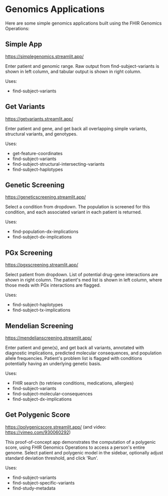 # Genomics Applications
Here are some simple genomics applications built using the FHIR Genomics Operations:

## Simple App
https://simplegenomics.streamlit.app/

Enter patient and genomic range. Raw output from find-subject-variants is shown in left column, and tabular output is shown in right column.

Uses:
* find-subject-variants

## Get Variants
https://getvariants.streamlit.app/

Enter patient and gene, and get back all overlapping simple variants, structural variants, and genotypes.

Uses:
* get-feature-coordinates
* find-subject-variants
* find-subject-structural-intersecting-variants
* find-subject-haplotypes

## Genetic Screening
https://geneticscreening.streamlit.app/

Select a condition from dropdown. The population is screened for this condition, and each associated variant in each patient is returned.

Uses:
* find-population-dx-implications
* find-subject-dx-implications

## PGx Screening
https://pgxscreening.streamlit.app/

Select patient from dropdown. List of potential drug-gene interactions are shown in right column. The patient's med list is shown in left column, where those meds with PGx interactions are flagged.

Uses:
* find-subject-haplotypes
* find-subject-tx-implications

## Mendelian Screening
https://mendelianscreening.streamlit.app/

Enter patient and gene(s), and get back all variants, annotated with diagnostic implications, predicted molecular consequences, and population
allele frequencies. Patient's problem list is flagged with conditions potentially having an underlying genetic basis.

Uses:
* FHIR search (to retrieve conditions, medications, allergies)
* find-subject-variants
* find-subject-molecular-consequences
* find-subject-dx-implications

## Get Polygenic Score
https://polygenicscore.streamlit.app/ (and video: https://vimeo.com/930060292)

This proof-of-concept app demonstrates the computation of a polygenic score, using FHIR Genomics Operations to access a person's entire genome.
Select patient and polygenic model in the sidebar, optionally adjust standard deviation threshold, and click 'Run'.

Uses:
* find-subject-variants
* find-subject-specific-variants
* find-study-metadata
